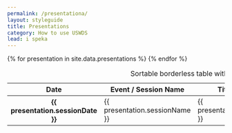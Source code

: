 ```yaml
---
permalink: /presentationa/
layout: styleguide
title: Presentations
category: How to use USWDS
lead: i speka
---
```


<div class="usa-table-container--scrollable">
  <table class="usa-table usa-table--borderless">
    <caption>Sortable borderless table with various content types</caption>
    <thead>
      <tr>
        <th data-sortable scope="col" role="columnheader">
          Date
        </th>
        <th data-sortable scope="col" role="columnheader">
          Event / Session Name
        </th>
        <th data-sortable scope="col" role="columnheader">
          Title / Topic
        </th>
        <th scope="col" role="columnheader">
          Abstract
        </th>
        <th scope="col" role="columnheader">
          Download
        </th>
      </tr>
    </thead>
    <tbody>
    {% for presentation in site.data.presentations %}
      <tr>
        <th data-sort-value="{{ presentation.sessionDate }}" scope="row" class="font-mono-sm text-tabular text-left">{{ presentation.sessionDate }}</th>
        <td data-sort-value="{{ presentation.sessionName }}" class="font-mono-sm text-tabular text-left">{{ presentation.sessionName }}</td>
        <td data-sort-value="{{ presentation.eventName }}" class="font-mono-sm text-tabular text-left">{{ presentation.eventName }}</td>
        <td data-sort-value="{{ presentation.sessionAbstract | markdownify }}" class="font-mono-sm text-left">{{ presentation.sessionAbstract | markdownify }}</td>
        <td data-sort-value="PDF" class="font-mono-sm text-tabular text-right"><a href="{{ presentation.downloadPDF }}">PDF</a></td>
      </tr>
    {% endfor %}
    </tbody>
  </table>
  <div class="usa-sr-only usa-table__announcement-region" aria-live="polite"></div>
</div>